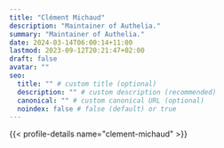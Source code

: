 ```yaml
---
title: "Clément Michaud"
description: "Maintainer of Authelia."
summary: "Maintainer of Authelia."
date: 2024-03-14T06:00:14+11:00
lastmod: 2023-09-12T20:21:47+02:00
draft: false
avatar: ""
seo:
  title: "" # custom title (optional)
  description: "" # custom description (recommended)
  canonical: "" # custom canonical URL (optional)
  noindex: false # false (default) or true
---
```


{{< profile-details name="clement-michaud" >}}
